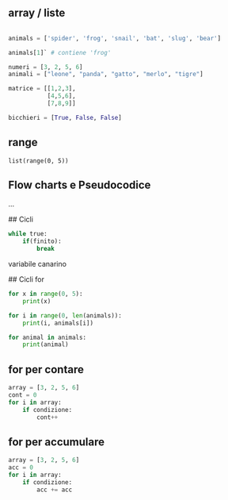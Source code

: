 ## array / liste

```python

animals = ['spider', 'frog', 'snail', 'bat', 'slug', 'bear']

animals[1]` # contiene 'frog'

numeri = [3, 2, 5, 6]
animali = ["leone", "panda", "gatto", "merlo", "tigre"]

matrice = [[1,2,3],
           [4,5,6],
           [7,8,9]]

bicchieri = [True, False, False]
``` 

## range
```
list(range(0, 5))

```
## Flow charts e Pseudocodice

...

## Cicli

```python
while true:
    if(finito):
        break
```
variabile canarino

## Cicli for

```python
for x in range(0, 5):
    print(x)
```
```python
for i in range(0, len(animals)):
    print(i, animals[i])
```

```python
for animal in animals:
    print(animal)
```

## for per contare

```python
array = [3, 2, 5, 6]
cont = 0
for i in array:
    if condizione:
        cont++
```

## for per accumulare

```python
array = [3, 2, 5, 6]
acc = 0
for i in array:
    if condizione:
        acc += acc
```